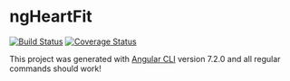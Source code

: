 # ngHeartFit

[![Build Status](https://travis-ci.com/donmahallem/ngHeartFit.svg?branch=master)](https://travis-ci.com/donmahallem/ngHeartFit) [![Coverage Status](https://coveralls.io/repos/github/donmahallem/ngHeartFit/badge.svg?branch=master)](https://coveralls.io/github/donmahallem/ngHeartFit?branch=master)

This project was generated with [Angular CLI](https://github.com/angular/angular-cli) version 7.2.0 and all regular commands should work!
